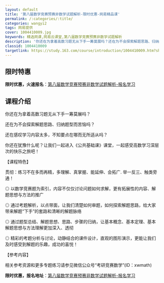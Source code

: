 ```yaml
---
layout: default
title: '第八届数学竞赛预赛非数学试题解析-限时优惠-网易精品课'
permalink: /:categories/:title/
categories: wangyi2
tags: 网易提供
cover: 1004410009.jpg
keywords: 精选网课,网易云课堂,第八届数学竞赛预赛非数学试题解析
description: '你还在为拿着高数习题无从下手一筹莫展吗？还在为不会探索解题思路、归纳题型而苦恼吗？还在感叹学习内容太多，不知要点在哪而无'
classid: 1004410009
targetlink: https://study.163.com/course/introduction/1004410009.htm?share=1&shareId=1025206652&utm_campaign=share&utm_medium=iphoneShare&utm_source=&utm_u=1025206652
---
```


## 限时特惠

**限时优惠，火速报名**：[第八届数学竞赛预赛非数学试题解析-报名学习](https://study.163.com/course/introduction/1004410009.htm?share=1&shareId=1025206652&utm_campaign=share&utm_medium=iphoneShare&utm_source=&utm_u=1025206652)

## 课程介绍

你还在为拿着高数习题无从下手一筹莫展吗？

还在为不会探索解题思路、归纳题型而苦恼吗？

还在感叹学习内容太多，不知要点在哪而无所适从吗？

你还在犹豫什么呢？让我们一起进入《公共基础课》课堂，一起感受高数学习深层次的快乐之旅吧！



【课程特色】

贯彻：练习不在多而再精，多理解、真掌握、能延伸、会拓广. 举一反三、触类旁通！

◎ 以数学竞赛题为索引，内容不仅仅讨论问题如何求解，更有拓展性的内容、解题思想与方法的推广

◎ 通过考题解析，以点带面，让我们清楚如何审题，如何探索解题思路，给大家带来解题“下手”的套路和清晰的解题脉络

◎ 通过题型总结、解题思想、思路、步骤的归纳，让基本概念、基本定理、基本解题思想与方法理解更加深入、透彻

◎ 精彩的考题分析与讨论，动静结合的课件设计，直观的图形演示，更能让我们及时感受到解题的乐趣，成功的喜悦！



【参考内容】

相关参考资源和更多专题练习请参见微信公众号“考研竞赛数学”(ID：xwmath)

**限时优惠，报名地址**：[第八届数学竞赛预赛非数学试题解析-报名学习](https://study.163.com/course/introduction/1004410009.htm?share=1&shareId=1025206652&utm_campaign=share&utm_medium=iphoneShare&utm_source=&utm_u=1025206652)


